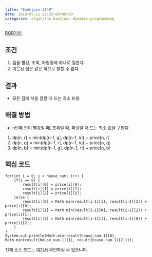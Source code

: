 ```yaml
---
title: "Baekjoon-1149"
date: 2019-06-11 22:25:00+09:00
categories: algorithm baekjoon dynamic-programming
---
```

[RGB거리][url]

## 조건

1. 집을 빨강, 초록, 파랑중에 하나로 칠한다.
2. 이웃된 집은 같은 색으로 칠할 수 없다.

## 결과

- 모든 집에 색을 칠할 때 드는 최소 비용

## 해결 방법

- n번째 집이 빨강일 때, 초록일 때, 파랑일 때 드는 최소 값을 구한다.
1. dp[n, r] = min(dp[n-1, g], dp[n-1, b]) + price[n, r]
2. dp[n, g] = min(dp[n-1, r], dp[n-1, b]) + price[n, g]
3. dp[n, b] = min(dp[n-1, g], dp[n-1, r]) + price[n, b]

## 핵심 코드

```
for(int i = 0; i < house_num; i++) {
	if(i == 0) {
		result[i][0] = price[i][0];
		result[i][1] = price[i][1];
		result[i][2] = price[i][2];				
	}else {
		result[i][0] = Math.min(result[i-1][1], result[i-1][2]) + price[i][0];
		result[i][1] = Math.min(result[i-1][0], result[i-1][2]) + price[i][1];
		result[i][2] = Math.min(result[i-1][1], result[i-1][0]) + price[i][2];
	}
}
System.out.println(Math.min(result[house_num-1][0], Math.min(result[house_num-1][1], result[house_num-1][2])));
```

전체 소스 코드는 [여기서][solution] 확인하실 수 있습니다.


[url]: https://www.acmicpc.net/problem/1149
[solution]: https://github.com/ParkBeomMin/Algorithm/blob/master/Backjoon/src/B_1149.java

